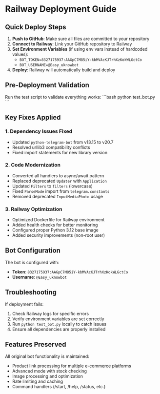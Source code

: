 # Railway Deployment Guide

## Quick Deploy Steps

1. **Push to GitHub**: Make sure all files are committed to your repository
2. **Connect to Railway**: Link your GitHub repository to Railway
3. **Set Environment Variables** (if using env vars instead of hardcoded values):
   - `BOT_TOKEN=8327175937:AAGpC7M85iY-kbMVAcKJTrhXzKokWLGctCo`
   - `BOT_USERNAME=@Easy_uknowbot`
4. **Deploy**: Railway will automatically build and deploy

## Pre-Deployment Validation

Run the test script to validate everything works:
\`\`\`bash
python test_bot.py
\`\`\`

## Key Fixes Applied

### 1. Dependency Issues Fixed
- Updated `python-telegram-bot` from v13.15 to v20.7
- Resolved urllib3 compatibility conflicts
- Fixed import statements for new library version

### 2. Code Modernization
- Converted all handlers to async/await pattern
- Replaced deprecated `Updater` with `Application`
- Updated `Filters` to `filters` (lowercase)
- Fixed `ParseMode` import from `telegram.constants`
- Removed deprecated `InputMediaPhoto` usage

### 3. Railway Optimization
- Optimized Dockerfile for Railway environment
- Added health checks for better monitoring
- Configured proper Python 3.12 base image
- Added security improvements (non-root user)

## Bot Configuration

The bot is configured with:
- **Token**: `8327175937:AAGpC7M85iY-kbMVAcKJTrhXzKokWLGctCo`
- **Username**: `@Easy_uknowbot`

## Troubleshooting

If deployment fails:
1. Check Railway logs for specific errors
2. Verify environment variables are set correctly
3. Run `python test_bot.py` locally to catch issues
4. Ensure all dependencies are properly installed

## Features Preserved

All original bot functionality is maintained:
- Product link processing for multiple e-commerce platforms
- Advanced mode with stock checking
- Image processing and optimization
- Rate limiting and caching
- Command handlers (/start, /help, /status, etc.)
